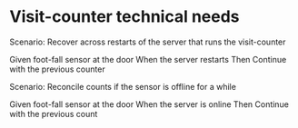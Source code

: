 # Visit-counter technical needs

Scenario: Recover across restarts of the server 
that runs the visit-counter
 
  Given foot-fall sensor at the door
  When the server restarts
  Then Continue with the previous counter
  
Scenario: Reconcile counts if the sensor is offline for a while

  Given foot-fall sensor at the door
  When the server is online
  Then Continue with the previous count
